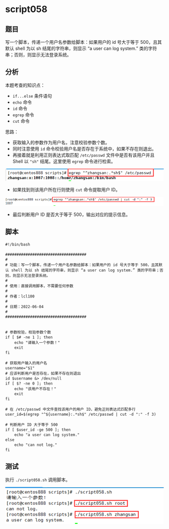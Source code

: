# script058
## 题目

写一个脚本，传递一个用户名参数给脚本：如果用户的 id 号大于等于 500，且其默认 shell 为以 sh 结尾的字符串，则显示 “a user can log system.” 类的字符串；否则，则显示无法登录系统。





## 分析

本题考查的知识点：

- `if...else` 条件语句
- `echo` 命令
- `id` 命令
- `egrep` 命令
- `cut` 命令

思路：

- 获取输入的参数作为用户名，注意校验参数个数。
- 同时注意使用 `id` 命令校验用户名是否存在于系统中，如果不存在则退出。
- 再接着就是利用正则表达式取匹配 `/etc/passwd` 文件中是否有该用户并且 Shell 以 `"sh"` 结尾。这里使用 `egrep` 命令进行检索。

![image-20220605135234527](image-script058/image-20220605135234527.png)

- 如果找到则该用户所在行则使用 `cut` 命令提取用户 ID。

![image-20220605135257463](image-script058/image-20220605135257463.png)

- 最后判断用户 ID 是否大于等于 500，输出对应的提示信息。





## 脚本

```shell
#!/bin/bash

####################################
#
# 功能：写一个脚本，传递一个用户名参数给脚本：如果用户的 id 号大于等于 500，且其默认 shell 为以 sh 结尾的字符串，则显示 “a user can log system.” 类的字符串；否则，则显示无法登录系统。
#
# 使用：直接调用脚本，不需要任何参数
#
# 作者：lcl100
#
# 日期：2022-06-04
#
####################################


# 参数校验，校验参数个数
if [ $# -ne 1 ]; then
    echo "请输入一个参数！"
    exit
fi

# 获取用户输入的用户名
username="$1"
# 应该判断用户是否存在，如果不存在则退出
id $username &> /dev/null
if [ $? -ne 0 ]; then
    echo "该用户不存在！"
    exit
fi

# 在 /etc/passwd 中文件查找该用户的用户 ID，避免正则表达式匹配多行
user_id=$(egrep "^${username}:.*sh$" /etc/passwd | cut -d ":" -f 3)

# 判断用户 ID 大于等于 500
if [ $user_id -ge 500 ]; then
    echo "a user can log system."
else
    echo "can not log."
fi
```





## 测试

执行 `./script058.sh` 调用脚本。

![image-20220605134539320](image-script058/image-20220605134539320.png)

